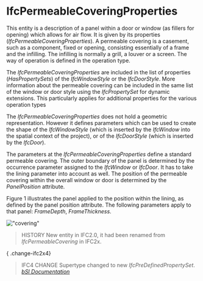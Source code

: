IfcPermeableCoveringProperties
==============================
This entity is a description of a panel within a door or window (as fillers
for opening) which allows for air flow. It is given by its properties
(_IfcPermeableCoveringProperties_). A permeable covering is a casement, such
as a component, fixed or opening, consisting essentially of a frame and the
infilling. The infilling is normally a grill, a louver or a screen. The way of
operation is defined in the operation type.  
  
The _IfcPermeableCoveringProperties_ are included in the list of properties
(_HasPropertySets_) of the _IfcWindowStyle_ or the _IfcDoorStyle_. More
information about the permeable covering can be included in the same list of
the window or door style using the _IfcPropertySet_ for dynamic extensions.
This particularly applies for additional properties for the various operation
types  
  
The _IfcPermeableCoveringProperties_ does not hold a geometric representation.
However it defines parameters which can be used to create the shape of the
_IfcWindowStyle_ (which is inserted by the _IfcWindow_ into the spatial
context of the project), or of the _IfcDoorStyle_ (which is inserted by the
_IfcDoor_).  
  
The parameters at the _IfcPermeableCoveringProperties_ define a standard
permeable covering. The outer boundary of the panel is determined by the
occurrence parameter assigned to the _IfcWindow_ or _IfcDoor_. It has to take
the lining parameter into account as well. The position of the permeable
covering within the overall window or door is determined by the
_PanelPosition_ attribute.  
  
Figure 1 illustrates the panel applied to the position within the lining, as
defined by the panel position attribute. The following parameters apply to
that panel: _FrameDepth_, _FrameThickness_.  
  
!["covering"](figures/ifcpermeablecoveringproperties.gif "Figure 1 --
Permeable covering properties")  
  
> HISTORY  New entity in IFC2.0, it had been renamed from
> _IfcPermeableCovering_ in IFC2x.  
  
{ .change-ifc2x4}  
> IFC4 CHANGE  Supertype changed to new _IfcPreDefinedPropertySet_.  
[ _bSI
Documentation_](https://standards.buildingsmart.org/IFC/DEV/IFC4_2/FINAL/HTML/schema/ifcarchitecturedomain/lexical/ifcpermeablecoveringproperties.htm)


